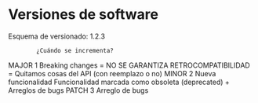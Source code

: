 # Versiones de software

Esquema de versionado: 1.2.3

            ¿Cuándo se incrementa?
MAJOR 1     Breaking changes = NO SE GARANTIZA RETROCOMPATIBILIDAD
                = Quitamos cosas del API (con reemplazo o no)
MINOR 2     Nueva funcionalidad
            Funcionalidad marcada como obsoleta (deprecated)
                + Arreglos de bugs
PATCH 3     Arreglo de bugs